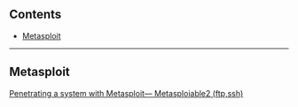 ## Contents
- [Metasploit](#metasploit)

---

## Metasploit
[Penetrating a system with Metasploit— Metasploiable2 (ftp,ssh)](https://medium.com/@qurb4n01/penetrating-a-system-with-metasploit-metasploiable2-ftp-ssh-687083f7c397)
